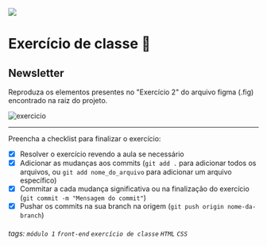 ![](https://i.imgur.com/xG74tOh.png)

# Exercício de classe 🏫

## Newsletter

Reproduza os elementos presentes no "Exercício 2" do arquivo figma (.fig) encontrado na raiz do projeto.

![exercicio](https://i.imgur.com/KMqyqKX.png)

---

Preencha a checklist para finalizar o exercício:

- [X] Resolver o exercício revendo a aula se necessário
- [X] Adicionar as mudanças aos commits (`git add .` para adicionar todos os arquivos, ou `git add nome_do_arquivo` para adicionar um arquivo específico)
- [X] Commitar a cada mudança significativa ou na finalização do exercício (`git commit -m "Mensagem do commit"`)
- [X] Pushar os commits na sua branch na origem (`git push origin nome-da-branch`)

###### tags: `módulo 1` `front-end` `exercício de classe` `HTML` `CSS`
